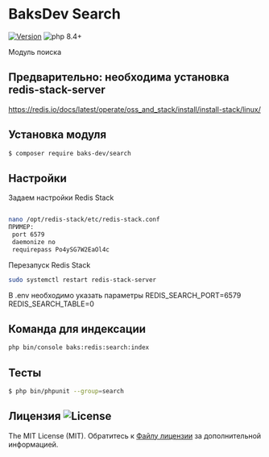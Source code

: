 # BaksDev Search

[![Version](https://img.shields.io/badge/version-7.2.0-blue)](https://github.com/baks-dev/search/releases)
![php 8.4+](https://img.shields.io/badge/php-min%208.4-red.svg)

Модуль поиска

## Предварительно: необходима установка redis-stack-server
https://redis.io/docs/latest/operate/oss_and_stack/install/install-stack/linux/


## Установка модуля

``` bash
$ composer require baks-dev/search
```

## Настройки

Задаем настройки Redis Stack
``` bash

nano /opt/redis-stack/etc/redis-stack.conf
ПРИМЕР:
 port 6579
 daemonize no
 requirepass Po4ySG7W2EaOl4c
```

Перезапуск Redis Stack

``` bash
sudo systemctl restart redis-stack-server
```

В .env необходимо указать параметры
REDIS_SEARCH_PORT=6579
REDIS_SEARCH_TABLE=0

## Команда для индексации
``` bash
php bin/console baks:redis:search:index
```

## Тесты

``` bash
$ php bin/phpunit --group=search
```

## Лицензия ![License](https://img.shields.io/badge/MIT-green)

The MIT License (MIT). Обратитесь к [Файлу лицензии](LICENSE.md) за дополнительной информацией.

